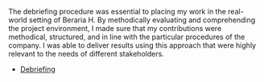 The debriefing procedure was essential to placing my work in the real-world setting of Beraria H. By methodically evaluating and comprehending the project environment, I made sure that my contributions were methodical, structured, and in line with the particular procedures of the company.  I was able to deliver results using this approach that were highly relevant to the needs of different stakeholders.

* [Debriefing](https://www.canva.com/design/DAFuVYHshKM/id7qFvpRB2HfE2R_1mLO-Q/view?utm_content=DAFuVYHshKM&utm_campaign=designshare&utm_medium=link&utm_source=publishsharelink)
